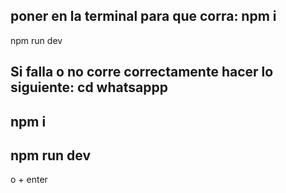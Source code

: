 poner en la terminal para que corra:
npm i 
-
npm run dev

Si falla o no corre correctamente hacer lo siguiente:
cd whatsappp
-
npm i 
-
npm run dev
-
o + enter

